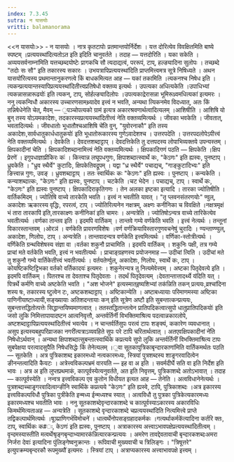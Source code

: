 ```yaml
---
index: 7.3.45
sutra: न यासयोः
vritti: balamanorama
---
```


<<न यासयोः>> - न यासयोः । नात्र कृतटापोः प्रतमान्तयोर्निर्देशः । यत्त दोरित्येव विवक्षितमिति बाष्ये स्पष्टम् ।प्रत्ययस्था॑दित्यतोऽत इति इदिति चानुवर्तते । तदाह — यत्तदोरिति । यका सकेति ।अव्ययसर्वनाम्ना॑मिति यत्तच्छब्दयोष्टेः प्रागकचि सौ त्यदाद्यत्वं, पररूपं, टाप्, हल्ङ्यादिना सुलोपः । तच्छब्दे "तदोः सः सौ" इति तकारस्य सकारः । उभयत्रापिप्रत्ययस्था॑दिति प्राप्तमित्त्वमत्र सूत्रे निषिध्यते । अथन यासयो॑रित्यस्य प्रथमान्तानुकरणत्वे किं बाधकमित्यत आह — यकां तकामिति ।त्यकनश्च निषेध इति । त्यकन्प्रत्ययान्तस्यापिप्रत्ययस्था॑दितीत्त्वप्रतिषेधो वक्तव्य इत्यर्थः । उपत्यका अधित्यकेति ।उपाधिभ्यां त्यकन्नासन्नारूढयोः॑ इति त्यकन्, टाप्, सोर्हल्ङ्यादिलोपः ।उपत्यकाद्रेरासन्ना भूमिरूध्र्वमधित्यका॑ इत्यमरः । ननु त्यकन्विधौ अकारस्य उच्चारणसामथ्र्यादेव इत्त्वं न भवति, अन्यथा त्यिकनमेव विदध्यात्, अतः किं तन्निषेधेनेति चेत्, मैवम् — ॒पञ्चोपत्यको ग्राम॑ इत्यत्र अकारश्रवणार्थत्वादित्यलम् ।आशिषीति । आशिषि यो बुन् तस्य योऽयमकादेशः, तदकारस्यप्रत्ययस्था॑दितीत्त्वं नेति वक्तव्यमित्यर्थः । जीवका भवकेति । जीवतात्, भवतादित्यर्थः । जीवधातोः भूधातौश्चआशिषि चे॑ति वुन्, "युवोरनाकौ" इति तस्य अकादेशः,सार्वधातुकार्धधातुकयोः॑ इति भूधातोरूकारस्य गुणेऽवादेशश्च । उत्तरपदेति । उत्तरपदलोपेऽपीत्त्वं नेति वक्तव्यमित्यर्थः । देवकेति । देवदत्तशब्दाट्टाप् । देवदत्तिकेति तु दत्तपदस्य लोपाभिव्यक्तये उपन्यस्तम् । क्षिपकादीनां चेति । क्षिपकादिशब्दानामित्त्वं नेति वक्तव्यमित्यर्थः । क्षिपकादिगणं पठति — क्षिपकेति ।क्षिप प्रेरणे॑ । इगुपधाज्ञाप्रीकिरः कः॑ । कित्त्वान्न लघूपधगुणः, क्षिपाशब्दात्स्वार्थे कः, "केऽणः" इति ह्यस्वः, पुनष्टाप् । ध्रुवकेति । "ध्रुव स्थैर्ये" कुटादिः, क्षिपकेतिवद्रूपम् । यद्वा "ध्र स्थैर्ये" पचाद्यच्, "गाङ्कुटादिभ्यः" इति ङित्त्वान्न गुणः, उवङ् । ध्रुवशब्दाट्टाप् । ततः स्वार्थिकः कः "केऽणः" इति ह्यस्वः । पुनष्टाप् । कन्यकेति । कन्याशब्दात्कः, "केऽणः" इति ह्यस्वः, पुनष्टाप् । चटकेति ।चट भेदेन । पचाद्यच्, टाप् । स्वार्थे कः, "केऽणः" इति ह्यस्वः पुनष्टाप् । क्षिपकादिराकृतिगणः । तेन अलका इष्टका इत्यादि । तारका ज्योतिषीति । वार्तिकमिदम् । ज्योतिषि वाच्ये तारकेति भवति । इत्त्वं न भवतीति यावत् । "तृ प्लवनसंतरणयोः" ण्वुल्, अकादेशः ऋकारस्य वृद्धिः, रपरत्वं, टाप् । ज्योतिरित्यनेन नक्षत्रम्, अक्ष्णः कनीनिका च विवक्षिते ।नक्षत्रमृक्षं भं तारा तारकापि॑ इति,तारकाक्ष्णः कनीनिका॑ इति चामरः । अन्यत्रेति । ज्योतिषोऽन्यत्र वाच्ये तारिकेत्येव भवतीत्यर्थः ।वर्णका तान्तव इति । इदमपि वार्तिकम् । तान्तवे गम्ये वर्णकेति भवति । इत्त्वं नेत्यर्थः । तन्तूनां विकारस्तान्तवम् ।ओरञ॑ । वर्णकेति प्रावरणविशेषः ।वर्ण वर्णक्रियाविस्तारगुणवचनेषु॑ चुरादिः । ण्यन्ताण्ण्वुल्, अकादेशः, णिलोपः, टाप् । अन्यत्रेति । तान्तवादन्यत्र वर्णकेति इत्त्वमित्यर्थः । वर्णिका-स्तोत्रीत्यर्थः । वर्णिकेति ग्रन्थविशेषस्य संज्ञा वा ।वर्तका शकुनौ प्राचामिति । इदमपि वार्तिकम् । शकुनिः पक्षी, तत्र गम्ये प्राचां मते वर्तकेति भवति, इत्त्वं न भवतीत्यर्थः । प्राचाङ्ग्रहणस्य प्रयोजनमाह — उदीचां त्विति । उदीचां मते तु शकुनौ गम्ये वार्तिकेतीत्त्वं भवतीत्यर्थः । वर्तयतेर्ण्वुल्, अकादेशः, णिलोपः, स्वार्थे कः, टाप् ।कोयष्टिकष्टिट्टिभका वर्तको वर्तिकादयः॑ इत्यमरः । शकुनेरन्यत्र तु नित्यमेवेत्त्वम् । अष्टका पितृदेवत्ये इति । इदमपि वार्तिकम् । पितरश्च ता देवताश्च पितृदेवताः । तदर्थं पितृदेवत्यम् ।देवतान्तात्तादर्थ्ये य॑दिति यत् । पित्रर्थे कर्मणि वाच्ये अष्टकेति भवति । "अश भोजने" इत्यस्मात्इष्यशिभ्यां तक॑न्निति तकन् प्रत्ययः,व्रश्चा॑दिना शस्य षः, तकारस्य ष्टुत्वेन टः, अष्टकशब्दाट्टाप् । अष्टिकान्येति । अष्टाबध्यायाः परिमाणमस्या अष्टिका पाणिनीयाष्टाध्यायी,सङ्ख्यायाः अतिशदन्तायाः कन् इति सूत्रेण अष्टौ इति सुबन्तात्कन्प्रत्ययः, सुबन्तात्तद्धितोत्पत्तेः सिद्धान्तयिष्यमाणत्वात् । ततस्तद्धितान्तत्वेन प्रातिपदिकत्वात्सुपो धातुप्रातिपदिकयोः॑ इति जसो लुकि निमित्तापायादष्टन आत्वनिवृत्तौ, अन्तर्वर्तिर्नी विभक्तिमाश्रित्य पदत्वान्नकारलोपे, अष्टशब्दाट्टापिप्रत्ययस्था॑दितीत्त्वं भवत्येव । न चान्तर्वर्तिसुपः परत्वं टापः शङ्क्यं, ककारेण व्यवधानात् । असुप इत्यस्यबहुपरिव्राजका नगरी॑त्यत्राऽव्यवहिते सुपः परे टापि चरितार्थत्वात् । अतएवक्षिपकादीनां ने॑ति निषेधोऽर्थवान् । अन्यथा क्षिपाशब्दात्सुबन्तात्स्वार्थिके कप्रत्यये सुपो लुकि अन्तर्वर्तिनीं विभक्तिमाश्रित्य टापः सुबपेक्षया परत्वादसुपैति निषेधसिद्धेः किं तेनेत्यलम् ।॒वा सूतकापुत्रिकाबृन्दारकाणा॑मिति वार्तिकमर्थतः पठति — सूतकेति । अत्र पुत्रिकाशब्द इकारमध्यो नत्वकारमध्यः, स्त्रियां पुत्रशब्दस्य शाङ्र्गरवादित्वेन ङीनन्तत्वादिति कैयटः । अत्रेत्त्वविकल्पभ्रमं वारयति — इह वा अ इति । सवर्मदीर्घे सति वा इति निर्देश इति भावः । अत्र अ इति लुप्तप्रथमाकं, कात्पूर्वस्येत्यनुवर्तते, अत इति निवृत्तम्, पुत्रिकाशब्दे अतोऽभावात् । तदाह — कात्पूर्वस्येति । नन्वत्र इत्त्वविकल्प एव कुतोन विधीयत इत्यत आह — तेनेति । अत्वविधानेनेत्यर्थः । पुत्रशब्दाच्चाङ्र्गरवादित्वान्ङीनि स्वार्थिके कप्रत्यये "केऽणः" इति ह्यस्वे, टापि, पुत्रिकाशब्दः ।अत्र इकारस्य इत्त्वविकल्पविधौ पुत्रिका पुत्रीकेति इन्मध्य ईन्मध्यश्च स्यात् । अत्वविधौ तु पुत्रका पुत्रिकेत्यकारमध्यः इकारमध्यश्च भवतीति भावः । ननु सूतकाशब्देवृन्दारकाशब्दे च कात्पूर्वस्याऽकारस्य अकारविधिः किमर्थमित्यताअह — अन्यत्रेति । सूतकाशब्दे वृन्दारकाशब्दे चप्रत्ययस्था॑दिति नित्यमित्त्वे प्राप्ते तद्विकल्पार्थमित्यर्थः ।षूञ्प्राणिगर्भविमोचने॑ । धात्वर्थेनोपसङ्ग्रहादकर्मकः ।गत्यर्थाकर्मके॑त्यादिना कर्तरि क्तः, टाप्, स्वार्थिकः क#ः, केऽणः॑ इति ह्यस्वः, पुनष्टाप् । अत्राकारस्य अत्त्वाऽभावपक्षेप्रत्ययस्था॑दितीत्वम् । वृन्दमस्यास्तीति मत्वर्थेश्रृङ्गबृन्दाभ्यामारक॑न्नित्यारकन्प्रत्ययः । अमरेण तावद्देवतावाची बृन्दारकशब्दःअमरा निर्जरा देवाः॑ इत्यादिना पुंलिङ्गेष्वनुक्रान्तः । रूपिवाची मुख्यवाची च त्रिलिङ्गः । "त्रिषूत्तरे" इत्युपक्रम्यबृन्दरकौ रूपमुख्यौ॑ इत्यमरः । स्त्रियां टाप् । अत्राप्यकारस्य अत्त्वाभावपक्षे इत्त्वम् ।	